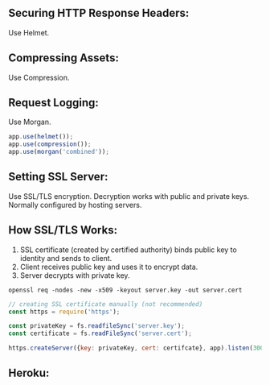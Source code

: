 ## Securing HTTP Response Headers:
Use Helmet. 

## Compressing Assets:
Use Compression.

## Request Logging:
Use Morgan.

```javascript
app.use(helmet());
app.use(compression());
app.use(morgan('combined'));
```

## Setting SSL Server:
Use SSL/TLS encryption. Decryption works with public and private keys. Normally configured by hosting servers. 

## How SSL/TLS Works:
1. SSL certificate (created by certified authority) binds public key to identity and sends to client.
2. Client receives public key and uses it to encrypt data.
3. Server decrypts with private key. 

```
openssl req -nodes -new -x509 -keyout server.key -out server.cert
```

```javascript
// creating SSL certificate manually (not recommended)
const https = require('https');

const privateKey = fs.readfileSync('server.key');
const certificate = fs.readFileSync('server.cert'); 

https.createServer({key: privateKey, cert: certifcate}, app).listen(3000)
```

## Heroku:
